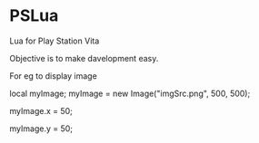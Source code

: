 PSLua
=====

Lua for Play Station Vita

Objective is to make davelopment easy.

For eg to display image 

local myImage;
myImage = new Image("imgSrc.png", 500, 500);

myImage.x = 50; 

myImage.y = 50;

